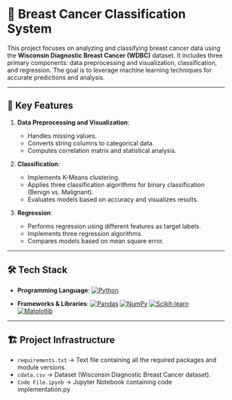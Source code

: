 # 📝 Breast Cancer Classification System

This project focuses on analyzing and classifying breast cancer data using the **Wisconsin Diagnostic Breast Cancer (WDBC)** dataset. It includes three primary components: data preprocessing and visualization, classification, and regression. The goal is to leverage machine learning techniques for accurate predictions and analysis.

---

## 🚀 Key Features

1. **Data Preprocessing and Visualization**:
   - Handles missing values.
   - Converts string columns to categorical data.
   - Computes correlation matrix and statistical analysis.

2. **Classification**:
   - Implements K-Means clustering.
   - Applies three classification algorithms for binary classification (Benign vs. Malignant).
   - Evaluates models based on accuracy and visualizes results.

3. **Regression**:
   - Performs regression using different features as target labels.
   - Implements three regression algorithms.
   - Compares models based on mean square error.

---

## 🛠️ Tech Stack

- **Programming Language**: [![Python](https://img.shields.io/badge/Python-3776AB?style=for-the-badge&logo=python&logoColor=white)](#)

- **Frameworks & Libraries**: [![Pandas](https://img.shields.io/badge/Pandas-150458?style=for-the-badge&logo=pandas&logoColor=white)](#) [![NumPy](https://img.shields.io/badge/NumPy-013243?style=for-the-badge&logo=numpy&logoColor=white)](#) [![Scikit-learn](https://img.shields.io/badge/Scikit--Learn-F7931E?style=for-the-badge&logo=scikit-learn&logoColor=white)](#) [![Matplotlib](https://img.shields.io/badge/Matplotlib-008080?style=for-the-badge&logo=python&logoColor=white)](#)

---

## 🏗️ Project Infrastructure
- `requirements.txt` → Text file containing all the required packages and module versions. 
- `cdata.csv` → Dataset (Wisconsin Diagnostic Breast Cancer dataset). 
- `Code File.ipynb` → Jupyter Notebook containing code implementation.py
